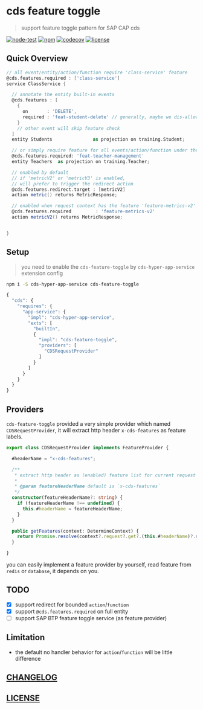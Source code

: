 # cds feature toggle

> support feature toggle pattern for SAP CAP cds

[![node-test](https://github.com/Soontao/cds-feature-toggle/actions/workflows/nodejs.yml/badge.svg)](https://github.com/Soontao/cds-feature-toggle/actions/workflows/nodejs.yml)
[![npm](https://img.shields.io/npm/v/cds-feature-toggle)](https://www.npmjs.com/package/cds-feature-toggle)
[![codecov](https://codecov.io/gh/Soontao/cds-feature-toggle/branch/main/graph/badge.svg?token=36cAQGIQWC)](https://codecov.io/gh/Soontao/cds-feature-toggle)
[![license](https://img.shields.io/npm/l/cds-feature-toggle)](./LICENSE)

## Quick Overview


```groovy
// all event/entity/action/function require 'class-service' feature
@cds.features.required : ['class-service'] 
service ClassService {

  // annotate the entity built-in events
  @cds.features : [
    {
      on       : 'DELETE',
      required : 'feat-student-delete' // generally, maybe we dis-allowed user to delete entry
    }
    // other event will skip feature check
  ]
  entity Students               as projection on training.Student;

  // or simply require feature for all events/action/function under the entity
  @cds.features.required: 'feat-teacher-management'
  entity Teachers  as projection on training.Teacher;

  // enabled by default
  // if 'metricV2' or 'metricV3' is enabled, 
  // will prefer to trigger the redirect action
  @cds.features.redirect.target : [metricV2]
  action metric() returns MetricResponse;

  // enabled when request context has the feature 'feature-metrics-v2'
  @cds.features.required         : 'feature-metrics-v2'
  action metricV2() returns MetricResponse;


}
```

## Setup

> you need to enable the `cds-feature-toggle` by `cds-hyper-app-service` extension config

```bash
npm i -S cds-hyper-app-service cds-feature-toggle
```

```js
{
  "cds": {
    "requires": {
      "app-service": {
        "impl": "cds-hyper-app-service",
        "exts": [
          "builtIn",
          {
            "impl": "cds-feature-toggle",
            "providers": [
              "CDSRequestProvider"
            ]
          }
        ]
      }
    }
  }
}
```

## Providers

`cds-feature-toggle` provided a very simple provider which named `CDSRequestProvider`, it will extract http header `x-cds-features` as feature labels.


```ts
export class CDSRequestProvider implements FeatureProvider {

  #headerName = "x-cds-features";

  /**
   * extract http header as (enabled) feature list for current request
   * 
   * @param featureHeaderName default is `x-cds-features`
   */
  constructor(featureHeaderName?: string) {
    if (featureHeaderName !== undefined) {
      this.#headerName = featureHeaderName;
    }
  }

  public getFeatures(context: DetermineContext) {
    return Promise.resolve(context?.request?.get?.(this.#headerName)?.split(",") ?? []);
  }

}
```

you can easily implement a feature provider by yourself, read feature from `redis` or `database`, it depends on you. 

## TODO

- [x] support redirect for bounded `action`/`function`
- [x] support `@cds.features.required` on full entity 
- [ ] support SAP BTP feature toggle service (as feature provider)

## Limitation

* the default no handler behavior for `action`/`function` will be little difference

## [CHANGELOG](./CHANGELOG.md)

## [LICENSE](./LICENSE)
